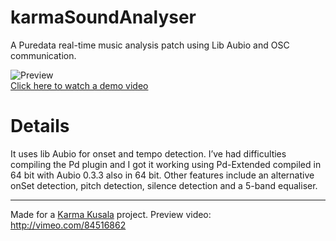 karmaSoundAnalyser
==================

A Puredata real-time music analysis patch using Lib Aubio and OSC communication.

![Preview](https://secure-b.vimeocdn.com/ts/461/411/461411483_960.jpg)  
[Click here to watch a demo video](https://vimeo.com/84516862)

Details
=======

It uses lib Aubio for onset and tempo detection.
I’ve had difficulties compiling the Pd plugin and I got it working using Pd-Extended compiled in 64 bit with Aubio 0.3.3 also in 64 bit.
Other features include an alternative onSet detection, pitch detection, silence detection and a 5-band equaliser.


- - - -

Made for a [Karma Kusala](http://karma-kusala.com/) project. 
Preview video: http://vimeo.com/84516862
